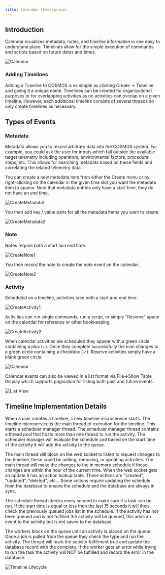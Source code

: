```yaml
---
title: Calendar (Enterprise)
---
```


## Introduction

Calendar visualizes metadata, notes, and timeline information in one easy to understand place. Timelines allow for the simple execution of commands and scripts based on future dates and times.

![Calendar](/img/calendar/blank_calendar.png)

### Adding Timelines

Adding a Timeline to COSMOS is as simple as clicking Create -> Timeline and giving it a unique name. Timelines can be created for organizational purposes or for overlapping activities as no activities can overlap on a given timeline. However, each additional timeline consists of several threads so only create timelines as necessary.

## Types of Events

### Metadata

Metadata allows you to record arbitrary data into the COSMOS system. For example, you could ask the user for inputs which fall outside the available target telemetry including operators, environmental factors, procedural steps, etc. This allows for searching metadata based on these fields and correlating the related telemetry data.

You can create a new metadata item from either the Create menu or by right-clicking on the calendar in the given time slot you want the metadata item to appear. Note that metadata entries only have a start time, they do not have an end time.

![CreateMetadata1](/img/calendar/create_metadata1.png)

You then add key / value pairs for all the metadata items you want to create.

![CreateMetadata2](/img/calendar/create_metadata2.png)

### Note

Notes require both a start and end time.

![CreateNote1](/img/calendar/create_note1.png)

You then record the note to create the note event on the calendar.

![CreateNote2](/img/calendar/create_note2.png)

### Activity

Scheduled on a timeline, activities take both a start and end time.

![CreateActivity1](/img/calendar/create_activity1.png)

Activities can run single commands, run a script, or simply "Reserve" space on the calendar for reference or other bookkeeping.

![CreateActivity2](/img/calendar/create_activity2.png)

When calendar activities are scheduled they appear with a green circle containing a plus (+). Once they complete successfully the icon changes to a green circle containing a checkbox (✓). Reserve activities simply have a blank green circle.

![Calendar](/img/calendar/calendar.png)

Calendar events can also be viewed in a list format via File->Show Table Display which supports pagination for listing both past and future events.

![List View](/img/calendar/list_view.png)

## Timeline Implementation Details

When a user creates a timeline, a new timeline microservice starts. The timeline microservice is the main thread of execution for the timeline. This starts a scheduler manager thread. The scheduler manager thread contains a thread pool that hosts more than one thread to run the activity. The scheduler manager will evaluate the schedule and based on the start time of the activity it will add the activity to the queue.

The main thread will block on the web socket to listen to request changes to the timeline, these could be adding, removing, or updating activities. The main thread will make the changes to the in memory schedule if these changes are within the hour of the current time. When the web socket gets an update it has an action lookup table. These actions are "created", "updated", "deleted", etc... Some actions require updating the schedule from the database to ensure the schedule and the database are always in sync.

The schedule thread checks every second to make sure if a task can be run. If the start time is equal or less then the last 15 seconds it will then check the previously queued jobs list in the schedule. If the activity has not been queued and is not fulfilled the activity will be queued, this adds an event to the activity but is not saved to the database.

The workers block on the queue until an activity is placed on the queue. Once a job is pulled from the queue they check the type and run the activity. The thread will mark the activity fulfillment true and update the database record with the complete. If the worker gets an error while trying to run the task the activity will NOT be fulfilled and record the error in the database.

![Timeline Lifecycle](/img/calendar/timeline_lifecycle.png)
